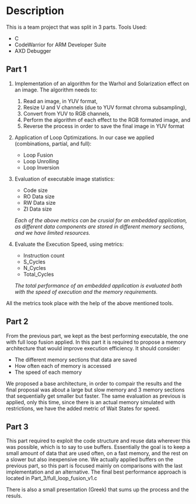 # Description

This is a team project that was split in 3 parts.
Tools Used:
  - C
  - CodeWarrior for ARM Developer Suite
  - AXD Debugger

## Part 1
  1. Implementation of an algorithm for the Warhol and Solarization effect on an image. The algorithm needs to:
     1. Read an image, in YUV format,
     2. Resize U and V channels (due to YUV format chroma subsampling),
     3. Convert from YUV to RGB channels,
     4. Perform the algorithm of each effect to the RGB formated image, and 
     5. Reverse the process in order to save the final image in YUV format
  2. Application of Loop Optimizations. In our case we applied (combinations, partial, and full):
     - Loop Fusion
     - Loop Unrolling
     - Loop Inversion
  3. Evaluation of executable image statistics:
     - Code size
     - RO Data size
     - RW Data size
     - ZI Data size

     *Each of the above metrics can be crusial for an embedded application, as different data components are stored in different memory sections, and we have limited resources.*

  4. Evaluate the Execution Speed, using metrics:
     - Instruction count
     - S_Cycles
     - N_Cycles
     - Total_Cycles

     *The total performance of an embedded application is evaluated both with the speed of execution and the memory requirements.*

  All the metrics took place with the help of the above mentioned tools.

## Part 2
  From the previous part, we kept as the best performing executable, the one with full loop fusion applied.
  In this part it is required to propose a memory architecture that would improve execution efficiency. It should consider:
  - The different memory sections that data are saved
  - How often each of memory is accessed
  - The speed of each memory

   We proposed a base architecture, in order to compair the results and the final proposal was about a large but slow memory and 3 memory sections that sequentially get smaller but faster.
   The same evaluation as previous is applied, only this time, since there is an actual memory simulated with restrictions, we have the added metric of Wait States for speed.

## Part 3
  This part required to exploit the code structure and reuse data wherever this was possible, which is to say to use buffers. Essentially the goal is to keep a small amount of data that are used often, on a fast memory, and the rest on a slower but also inexpensive one.
  We actually applied buffers on the previous part, so this part is focused mainly on comparisons with the last implementation and an alternative. The final best performance approach is located in Part_3/full_loop_fusion_v1.c

There is also a small presentation (Greek) that sums up the process and the resuls. 
